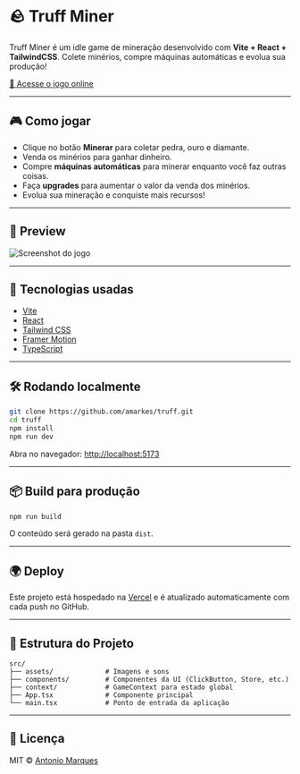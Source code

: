 # 🪨 Truff Miner

Truff Miner é um idle game de mineração desenvolvido com **Vite + React + TailwindCSS**. Colete minérios, compre máquinas automáticas e evolua sua produção!

[🔗 Acesse o jogo online](https://truff.vercel.app)

---

## 🎮 Como jogar

- Clique no botão **Minerar** para coletar pedra, ouro e diamante.
- Venda os minérios para ganhar dinheiro.
- Compre **máquinas automáticas** para minerar enquanto você faz outras coisas.
- Faça **upgrades** para aumentar o valor da venda dos minérios.
- Evolua sua mineração e conquiste mais recursos!

---

## 📸 Preview

![Screenshot do jogo](./screenshot.png)

---

## 🚀 Tecnologias usadas

- [Vite](https://vitejs.dev/)
- [React](https://reactjs.org/)
- [Tailwind CSS](https://tailwindcss.com/)
- [Framer Motion](https://www.framer.com/motion/)
- [TypeScript](https://www.typescriptlang.org/)

---

## 🛠️ Rodando localmente

```bash
git clone https://github.com/amarkes/truff.git
cd truff
npm install
npm run dev
```

Abra no navegador: [http://localhost:5173](http://localhost:5173)

---

## 📦 Build para produção

```bash
npm run build
```

O conteúdo será gerado na pasta `dist`.

---

## 🌍 Deploy

Este projeto está hospedado na [Vercel](https://vercel.com/) e é atualizado automaticamente com cada push no GitHub.

---

## 📁 Estrutura do Projeto

```
src/
├── assets/             # Imagens e sons
├── components/         # Componentes da UI (ClickButton, Store, etc.)
├── context/            # GameContext para estado global
├── App.tsx             # Componente principal
└── main.tsx            # Ponto de entrada da aplicação
```

---

## 📄 Licença

MIT © [Antonio Marques](https://github.com/amarkes)